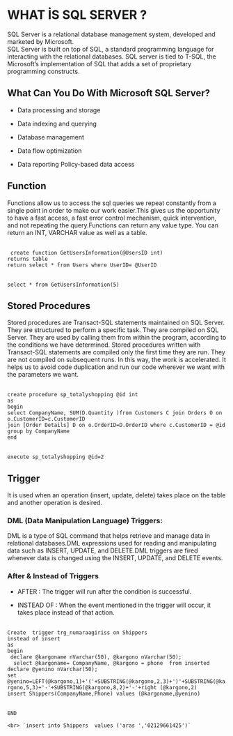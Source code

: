 # WHAT İS SQL SERVER ?
SQL Server is a relational database management system,  developed and marketed by Microsoft.
<BR> SQL Server is built on top of SQL, a standard programming language for interacting with the relational databases. SQL server is tied to  T-SQL, the Microsoft’s implementation of SQL that adds a set of proprietary programming constructs.
 
 ## What Can You Do With Microsoft SQL Server?

* Data processing and storage

* Data indexing and querying

* Database management

* Data flow optimization

* Data reporting Policy-based data access
 
 ## Function 

 Functions allow us to access the sql queries we repeat constantly from a single point in order to make our work easier.This gives us the opportunity to have a fast access, a fast error control mechanism, quick intervention, and not repeating the query.Functions can return any value type. You can return an INT, VARCHAR value as well as a table.
 
<br>` create function GetUsersInformation(@UsersID int)`
<br>`returns table `
 <br>`return select * from Users where UserID= @UserID`

<br>`select * from GetUsersInformation(5) `
 

 
 

 ## Stored Procedures

Stored procedures are Transact-SQL statements maintained on SQL Server. They are structured to perform a specific task.
They are compiled on SQL Server. They are used by calling them from within the program, according to the conditions we have determined.
Stored procedures written with Transact-SQL statements are compiled only the first time they are run.
They are not compiled on subsequent runs. In this way, the work is accelerated. It helps us to avoid code duplication and run our code wherever we want with the parameters we want.
 
 
 <br> `create procedure sp_totalyshopping @id int `
	<br>`as`
	<br> `begin`
	<br> `select CompanyName, SUM(D.Quantity )from Customers C join Orders O on o.CustomerID=c.CustomerID`
	<br>`join [Order Details] D on o.OrderID=D.OrderID where c.CustomerID = @id group by CompanyName`
	<br>`end `

   <br> `execute sp_totalyshopping @id=2`
 
 ## Trigger 
 
 It is used when an operation (insert, update, delete) takes place on the table and another operation is desired.
 ### DML (Data Manipulation Language) Triggers:
 DML is a type of SQL command that helps retrieve and manage data in relational databases.DML expressions used for reading and manipulating data such as INSERT, UPDATE, and DELETE.DML triggers are fired whenever data is changed using the INSERT, UPDATE, and DELETE events.
 
### After & Instead of Triggers
* AFTER : The trigger will run after the condition is successful.

* INSTEAD OF : When the event mentioned in the trigger will occur, it takes place instead of that action.
 
 <br> `Create  trigger trg_numaraagiriss on Shippers`
<br> `instead of insert`
<br> `as`
  <br> `begin `
  <br> ` declare @kargoname nVarchar(50), @kargono nVarchar(50);`
<br> `	select @kargoname= CompanyName, @kargono = phone  from inserted`
	<br> `declare @yenino nVarchar(50);`
	 <br> `set @yenino=LEFT(@kargono,1)+'('+SUBSTRING(@kargono,2,3)+')'+SUBSTRING(@kargono,5,3)+'-'+SUBSTRING(@kargono,8,2)+'-'+right (@kargono,2)`
	<br>`insert Shippers(CompanyName,Phone) values (@kargoname,@yenino)`
      
<br>	`END`

	<br> `insert into Shippers  values ('aras ','02129661425')`


